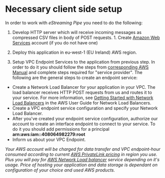 # Necessary client side setup

In order to work with _eStreaming Pipe_ you need to do the following: 

1. Develop HTTP server which will receive incoming messages as compressed CSV files in body of POST requests. 1. Create [Amazon Web Services](https://aws.amazon.com/) account \(if you do not have one\) 

2. Deploy this application in eu-west-1 \(EU Ireland\) AWS region. 

3. Setup VPC Endpoint Services to the application from previous step. In order to do it you should follow the steps from [corresponding AWS Manual](https://docs.aws.amazon.com/vpc/latest/userguide/endpoint-service.html) and complete steps required for "service provider". The following are the general steps to create an endpoint service:

* Create a Network Load Balancer for your application in your VPC. The load balancer receives HTTP POST requests from us and routes it to your service. For more information, see [Getting Started with Network Load Balancers](https://docs.aws.amazon.com/elasticloadbalancing/latest/network/network-load-balancer-getting-started.html) in the AWS User Guide for Network Load Balancers. 
* Create a VPC endpoint service configuration and specify your Network Load Balancer. 
* After you've created your endpoint service configuration, authorize our account to create an interface endpoint to connect to your service. To do it you should add  permissions for a principal **arn:aws:iam::408064982279:root**
* Inform us about your VPC Endpoint.

_Your AWS account will be charged for data transfer and VPC endpoint-hour consumed according to current_ [_AWS PrivateLink pricing_](https://aws.amazon.com/privatelink/pricing/) _in region you use. Plus you will pay for_ [_AWS Network Load balancer_](https://aws.amazon.com/elasticloadbalancing/pricing/?nc=sn&loc=3) _service depending on it's usage. Price of hosting your application and data storage is dependant on configuration of your choice and used AWS products._

